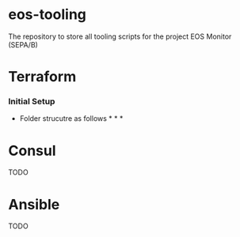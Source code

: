 # eos-tooling
The repository to store all tooling scripts for the project EOS Monitor (SEPA/B)

# Terraform
### Initial Setup

* Folder strucutre as follows
  * 
  * 
  * 

# Consul

TODO

# Ansible

TODO
